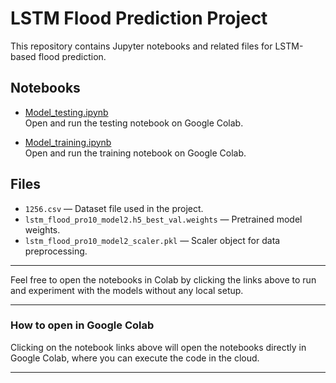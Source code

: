 # LSTM Flood Prediction Project

This repository contains Jupyter notebooks and related files for LSTM-based flood prediction.

## Notebooks

- [Model_testing.ipynb](https://colab.research.google.com/github/Alexzou0215/LSTM_flood_prediction/blob/main/Model_testing.ipynb)  
  Open and run the testing notebook on Google Colab.

- [Model_training.ipynb](https://colab.research.google.com/github/Alexzou0215/LSTM_flood_prediction/blob/main/Model_training.ipynb)  
  Open and run the training notebook on Google Colab.

## Files

- `1256.csv` — Dataset file used in the project.  
- `lstm_flood_pro10_model2.h5_best_val.weights` — Pretrained model weights.  
- `lstm_flood_pro10_model2_scaler.pkl` — Scaler object for data preprocessing.

---

Feel free to open the notebooks in Colab by clicking the links above to run and experiment with the models without any local setup.

---

### How to open in Google Colab

Clicking on the notebook links above will open the notebooks directly in Google Colab, where you can execute the code in the cloud.

---

